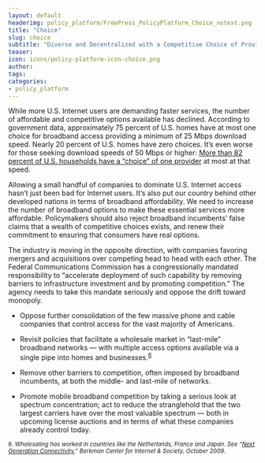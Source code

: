 ```yaml
---
layout: default
headerimg: policy_platform/FreePress_PolicyPlatform_Choice_notext.png
title: "Choice"
slug: choice
subtitle: "Diverse and Decentralized with a Competitive Choice of Providers"
teaser:
icon: icons/policy-platform-icon-choice.png
author:
tags:
categories:
- policy_platform
---
```

While more U.S. Internet users are demanding faster services, the number of affordable and competitive options available has declined. According to government data, approximately 75 percent of U.S. homes have at most one choice for broadband access providing a minimum of 25 Mbps download speed. Nearly 20 percent of U.S. homes have zero choices. It’s even worse for those seeking download speeds of 50 Mbps or higher: [More than 82 percent of U.S. households have a “choice” of one provider](https://www.fcc.gov/document/chairman-remarks-facts-and-future-broadband-competition) at most at that speed.

Allowing a small handful of companies to dominate U.S. Internet access hasn’t just been bad for Internet users. It’s also put our country behind other developed nations in terms of broadband affordability. We need to increase the number of broadband options to make these essential services more affordable. Policymakers should also reject broadband incumbents’ false claims that a wealth of competitive choices exists, and renew their commitment to ensuring that consumers have real options.

The industry is moving in the opposite direction, with companies favoring mergers and acquisitions over competing head to head with each other. The Federal Communications Commission has a congressionally mandated responsibility to “accelerate deployment of such capability by removing barriers to infrastructure investment and by promoting competition.” The agency needs to take this mandate seriously and oppose the drift toward monopoly.  

 * Oppose further consolidation of the few massive phone and cable companies that control access for the vast majority of Americans.

 * Revisit policies that facilitate a wholesale market in “last-mile” broadband networks — with multiple access options available via a single pipe into homes and businesses.<sup>[6](#6)<sup>

 * Remove other barriers to competition, often imposed by broadband incumbents, at both the middle- and last-mile of networks.

 * Promote mobile broadband competition by taking a serious look at spectrum concentration; act to reduce the stranglehold that the two largest carriers have over the most valuable spectrum — both in upcoming license auctions and in terms of what these companies already control today.  

<sub><a name="6">6</a>. *Wholesaling has worked in countries like the Netherlands, France and Japan. See “[Next Generation Connectivity](https://transition.fcc.gov/stage/pdf/Berkman_Center_Broadband_Study_13Oct09.pdf),” Berkman Center for Internet & Society, October 2009*.</sub>
